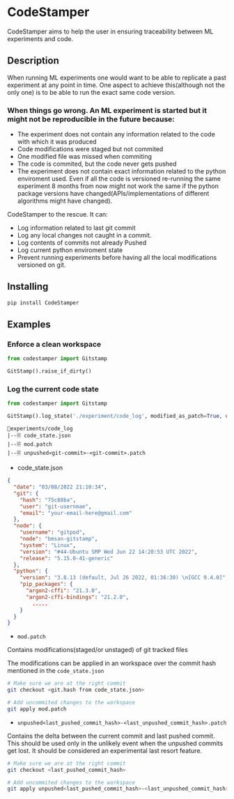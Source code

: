 # CodeStamper

CodeStamper aims to help the user in ensuring traceability between ML experiments and code.

## Description
When running ML experiments one would want to be able to replicate a past experiment at any point in time. One aspect to achieve this(although not the only one) is to be able to run the exact same code version.

### When things go wrong. An ML experiment is started but it might not be  reproducible in the future because:
 - The experiment does not contain any information related to the code with which it was produced
 - Code modifications were staged but not commited
 - One modified file was missed when commiting
 - The code is commited, but the code never gets pushed 
 - The experiment does not contain exact information related to the python enviroment used. Even if all the code is versioned re-running the same experiment 8 months from now might not work the same if the python package versions have changed(APIs/implementations of different algorithms might have changed). 
 
CodeStamper to the rescue. It can:
- Log information related to last git commit
- Log any local changes not caught in a commit.
- Log contents of commits not already Pushed
- Log current python enviroment state
- Prevent running experiments before having all the local modifications versioned on git.

## Installing

```bash
pip install CodeStamper
```
## Examples

### Enforce a clean workspace
```py
from codestamper import Gitstamp

GitStamp().raise_if_dirty()
```

### Log the current code state
```py
from codestamper import Gitstamp

GitStamp().log_state('./experiment/code_log', modified_as_patch=True, unpushed_as_patch=True)
```
```
📁experiments/code_log
|--🗎 code_state.json
|--🗎 mod.patch
|--🗎 unpushed<git-commit>-<git-commit>.patch
```
- code_state.json
```json
{
  "date": "03/08/2022 21:10:34",
  "git": {
    "hash": "75c88ba",
    "user": "git-usernmae",
    "email": "your-email-here@gmail.com"
  },
  "node": {
    "username": "gitpod",
    "node": "bmsan-gitstamp",
    "system": "Linux",
    "version": "#44-Ubuntu SMP Wed Jun 22 14:20:53 UTC 2022",
    "release": "5.15.0-41-generic"
  },
  "python": {
    "version": "3.8.13 (default, Jul 26 2022, 01:36:30) \n[GCC 9.4.0]",
    "pip_packages": {
      "argon2-cffi": "21.3.0",
      "argon2-cffi-bindings": "21.2.0",
        .....
    }
  }
}
```

- `mod.patch`

Contains modifications(staged/or unstaged) of git tracked files

The modifications can be applied in an workspace over the commit hash mentioned in the `code_state.json`
```bash
# Make sure we are at the right commit
git checkout <git.hash from code_state.json>

# Add uncommited changes to the workspace
git apply mod.patch
```

- `unpushed<last_pushed_commit_hash>-<last_unpushed_commit_hash>.patch`

Contains the delta between the current commit and last pushed commit.
This should be used only in the unlikely event when the unpushed commits get lost.
It should be considered an experimental last resort feature.


```bash
# Make sure we are at the right commit
git checkout <last_pushed_commit_hash>

# Add uncommited changes to the workspace
git apply unpushed<last_pushed_commit_hash>-<last_unpushed_commit_hash>.patch
```

